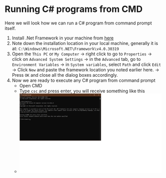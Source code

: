 # Running C# programs from CMD

Here we will look how we can run a C# program from command prompt itself.

1. Install .Net Framework in your machine from [here](https://dotnet.microsoft.com/download/dotnet-framework)
2. Note down the installation location in your local machine, generally it is at: `C:\Windows\Microsoft.NET\Framework\v4.0.30319`
3. Open the `This PC` or `My Computer` -> right click to go to `Properties` -> click on `Advanced System Settings` -> in the `Advanced` tab, go to `Environment Variables` -> in `System variables`, select `Path` and click `Edit` -> Click `New` and paste the framework location you noted earlier here. -> Press `OK` and close all the dialog boxes accordingly.
4. Now we are ready to execute any C# program from command prompt
   - Open CMD
   - Type `csc` and press enter, you will receive something like this
   - ![testing in command prompt](./images/3.png)
